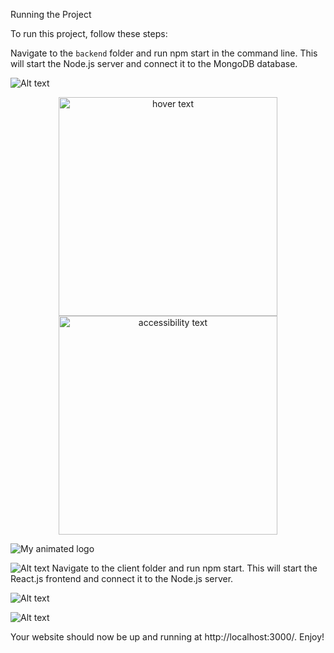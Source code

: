 Running the Project

To run this project, follow these steps:


Navigate to the `backend` folder and run npm start in the command line. This will start the Node.js server and connect it to the MongoDB database.

![Alt text](/readme_assests/cd_backend.jpg?raw=true "Title")
<p align="center">
  <img src="/Users/mcadmin/Desktop/Filtring_project_assessment/readme_assests/cd_backend" width="350" title="hover text">
  <img src="/Users/mcadmin/Desktop/Filtring_project_assessment/readme_assests/cd_backend" width="350" alt="accessibility text">
</p>

![My animated logo](readme_assests/cd_backend.jpg)

![Alt text](/readme_assests/start_backend.jpg?raw=true "Title")
Navigate to the client folder and run npm start. This will start the React.js frontend and connect it to the Node.js server.

![Alt text](/readme_assests/cd_frontend.jpg?raw=true "Title")

![Alt text](/readme_assests/start_frontend.jpg?raw=true "Title")

Your website should now be up and running at http://localhost:3000/. Enjoy!

